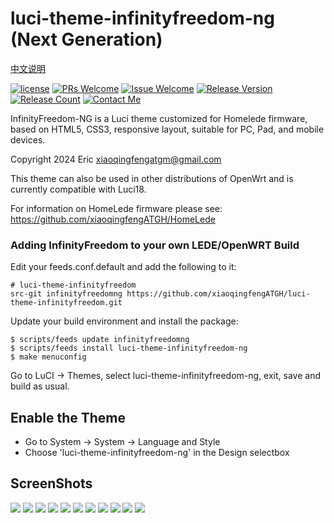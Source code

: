 # luci-theme-infinityfreedom-ng (Next Generation)
[ 中文说明 ](/README-zh_cn.md)

[1]: https://img.shields.io/badge/license-Apache2-brightgreen.svg
[2]: /LICENSE
[3]: https://img.shields.io/badge/PRs-welcome-brightgreen.svg
[4]: https://github.com/xiaoqingfengATGH/luci-theme-infinityfreedom/pulls
[5]: https://img.shields.io/badge/Issues-welcome-brightgreen.svg
[6]: https://github.com/xiaoqingfengATGH/luci-theme-infinityfreedom/issues/new
[7]: https://img.shields.io/badge/release-NG-v1.0-beta-orange.svg?
[8]: https://github.com/xiaoqingfengATGH/luci-theme-infinityfreedom/releases
[9]: https://img.shields.io/github/downloads/xiaoqingfengATGH/luci-theme-infinityfreedom/total
[10]: https://img.shields.io/badge/Contact-telegram-blue
[11]: https://t.me/t_homelede
[![license][1]][2]
[![PRs Welcome][3]][4]
[![Issue Welcome][5]][6]
[![Release Version][7]][8]
[![Release Count][9]][8]
[![Contact Me][10]][11]

InfinityFreedom-NG is a Luci theme customized for Homelede firmware, based on HTML5, CSS3, responsive layout, suitable for PC, Pad, and mobile devices.

Copyright 2024 Eric <xiaoqingfengatgm@gmail.com>

This theme can also be used in other distributions of OpenWrt and is currently compatible with Luci18.

For information on HomeLede firmware please see:
https://github.com/xiaoqingfengATGH/HomeLede

### Adding InfinityFreedom to your own LEDE/OpenWRT Build

Edit your feeds.conf.default and add the following to it:

    # luci-theme-infinityfreedom
    src-git infinityfreedomng https://github.com/xiaoqingfengATGH/luci-theme-infinityfreedom.git

Update your build environment and install the package:

    $ scripts/feeds update infinityfreedomng
    $ scripts/feeds install luci-theme-infinityfreedom-ng
    $ make menuconfig

Go to LuCI -> Themes, select luci-theme-infinityfreedom-ng, exit, save and build as usual.

Enable the Theme
----------------

  * Go to System -> System -> Language and Style
  * Choose 'luci-theme-infinityfreedom-ng' in the Design selectbox

ScreenShots
----------------
![](/screenshots/000.Login.png)
![](/screenshots/001.Overview.png)
![](/screenshots/002.Firewall.png)
![](/screenshots/003.KernelLog.png)
![](/screenshots/004.Route.png)
![](/screenshots/005.SysLog.png)
![](/screenshots/006_RealTimeMontor.png)
![](/screenshots/100.System.png)
![](/screenshots/101.SoftwarePkgs.png)
![](/screenshots/207.upnp.png)
![](/screenshots/304.Samba.png)
